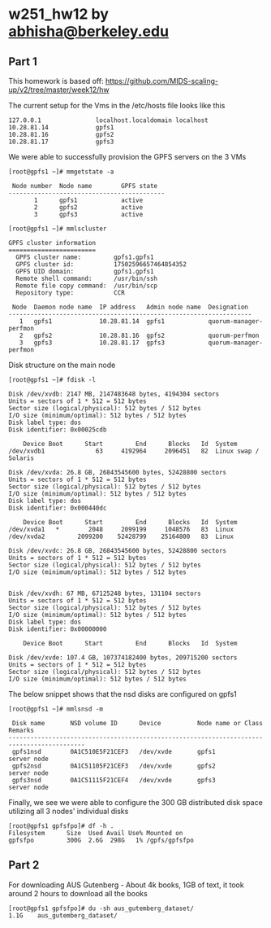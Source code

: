 # w251_hw12 by abhisha@berkeley.edu

## Part 1

This homework is based off: https://github.com/MIDS-scaling-up/v2/tree/master/week12/hw

The current setup for the Vms in the /etc/hosts file looks like this

```
127.0.0.1               localhost.localdomain localhost
10.28.81.14             gpfs1
10.28.81.16             gpfs2
10.28.81.17             gpfs3 
```

We were able to successfully provision the GPFS servers on the 3 VMs

```
[root@gpfs1 ~]# mmgetstate -a

 Node number  Node name        GPFS state
-------------------------------------------
       1      gpfs1            active
       2      gpfs2            active
       3      gpfs3            active

[root@gpfs1 ~]# mmlscluster

GPFS cluster information
========================
  GPFS cluster name:         gpfs1.gpfs1
  GPFS cluster id:           17502596657464854352
  GPFS UID domain:           gpfs1.gpfs1
  Remote shell command:      /usr/bin/ssh
  Remote file copy command:  /usr/bin/scp
  Repository type:           CCR

 Node  Daemon node name  IP address   Admin node name  Designation
-------------------------------------------------------------------
   1   gpfs1             10.28.81.14  gpfs1            quorum-manager-perfmon
   2   gpfs2             10.28.81.16  gpfs2            quorum-perfmon
   3   gpfs3             10.28.81.17  gpfs3            quorum-manager-perfmon
```

Disk structure on the main node

```
[root@gpfs1 ~]# fdisk -l

Disk /dev/xvdb: 2147 MB, 2147483648 bytes, 4194304 sectors
Units = sectors of 1 * 512 = 512 bytes
Sector size (logical/physical): 512 bytes / 512 bytes
I/O size (minimum/optimal): 512 bytes / 512 bytes
Disk label type: dos
Disk identifier: 0x00025cdb

    Device Boot      Start         End      Blocks   Id  System
/dev/xvdb1              63     4192964     2096451   82  Linux swap / Solaris

Disk /dev/xvda: 26.8 GB, 26843545600 bytes, 52428800 sectors
Units = sectors of 1 * 512 = 512 bytes
Sector size (logical/physical): 512 bytes / 512 bytes
I/O size (minimum/optimal): 512 bytes / 512 bytes
Disk label type: dos
Disk identifier: 0x000440dc

    Device Boot      Start         End      Blocks   Id  System
/dev/xvda1   *        2048     2099199     1048576   83  Linux
/dev/xvda2         2099200    52428799    25164800   83  Linux

Disk /dev/xvdc: 26.8 GB, 26843545600 bytes, 52428800 sectors
Units = sectors of 1 * 512 = 512 bytes
Sector size (logical/physical): 512 bytes / 512 bytes
I/O size (minimum/optimal): 512 bytes / 512 bytes


Disk /dev/xvdh: 67 MB, 67125248 bytes, 131104 sectors
Units = sectors of 1 * 512 = 512 bytes
Sector size (logical/physical): 512 bytes / 512 bytes
I/O size (minimum/optimal): 512 bytes / 512 bytes
Disk label type: dos
Disk identifier: 0x00000000

    Device Boot      Start         End      Blocks   Id  System

Disk /dev/xvde: 107.4 GB, 107374182400 bytes, 209715200 sectors
Units = sectors of 1 * 512 = 512 bytes
Sector size (logical/physical): 512 bytes / 512 bytes
I/O size (minimum/optimal): 512 bytes / 512 bytes

```

The below snippet shows that the nsd disks are configured on gpfs1

```
[root@gpfs1 ~]# mmlsnsd -m

 Disk name       NSD volume ID      Device          Node name or Class       Remarks
-------------------------------------------------------------------------------------------
 gpfs1nsd        0A1C510E5F21CEF3   /dev/xvde       gpfs1                    server node
 gpfs2nsd        0A1C51105F21CEF3   /dev/xvde       gpfs2                    server node
 gpfs3nsd        0A1C51115F21CEF4   /dev/xvde       gpfs3                    server node
```

Finally, we see we were able to configure the 300 GB distributed disk space utilizing all 3 nodes' individual disks

```
[root@gpfs1 gpfsfpo]# df -h .
Filesystem      Size  Used Avail Use% Mounted on
gpfsfpo         300G  2.6G  298G   1% /gpfs/gpfsfpo
```

## Part 2

For downloading AUS Gutenberg - About 4k books, 1GB of text, it took around 2 hours to download all the books

```
[root@gpfs1 gpfsfpo]# du -sh aus_gutemberg_dataset/
1.1G    aus_gutemberg_dataset/
```
